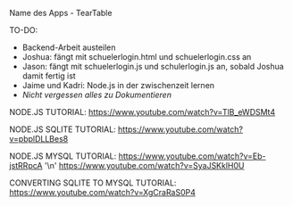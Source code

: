 Name des Apps - TearTable

TO-DO:
- Backend-Arbeit austeilen
- Joshua: fängt mit schuelerlogin.html und schuelerlogin.css an
- Jason: fängt mit schuelerlogin.js und schulerlogin.js an, sobald Joshua damit fertig ist
- Jaime und Kadri: Node.js in der zwischenzeit lernen
- *Nicht vergessen alles zu Dokumentieren*

NODE.JS TUTORIAL:
https://www.youtube.com/watch?v=TlB_eWDSMt4

NODE.JS SQLITE TUTORIAL:
https://www.youtube.com/watch?v=pbplDLLBes8

NODE.JS MYSQL TUTORIAL:
https://www.youtube.com/watch?v=Eb-jstRRpcA '\n'
https://www.youtube.com/watch?v=SyaJSKklH0U

CONVERTING SQLITE TO MYSQL TUTORIAL:
https://www.youtube.com/watch?v=XgCraRaS0P4
